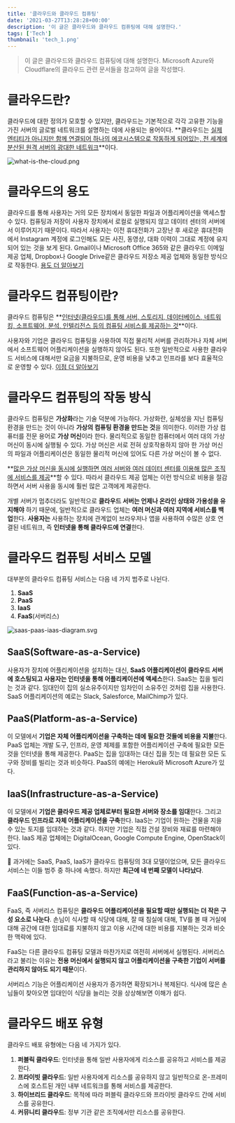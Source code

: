 ```yaml
---
title: '클라우드와 클라우드 컴퓨팅'
date: '2021-03-27T13:28:28+00:00'
description: '이 글은 클라우드와 클라우드 컴퓨팅에 대해 설명한다.'
tags: ['Tech']
thumbnail: 'tech_1.png'
---
```


> 이 글은 클라우드와 클라우드 컴퓨팅에 대해 설명한다. Microsoft Azure와 Cloudflare의 클라우드 관련 문서들을 참고하여 글을 작성했다.

# 클라우드란?

클라우드에 대한 정의가 모호할 수 있지만, 클라우드는 기본적으로 각각 고유한 기능을 가진 서버의 글로벌 네트워크를 설명하는 데에 사용되는 용어이다. **클라우드는 <u>실제 엔티티가 아니지만 함께 연결되어 하나의 에코시스템으로 작동하게 되어있는, 전 세계에 분산된 원격 서버의 광대한 네트워크</u>**이다.

![what-is-the-cloud.png](https://www.cloudflare.com/resources/images/slt3lc6tev37/3YT0gya2bkUeuMrnGxhjAZ/4146c20c214cf001c74c0868ddfb9503/what-is-the-cloud.png)

# 클라우드의 용도

클라우드를 통해 사용자는 거의 모든 장치에서 동일한 파일과 어플리케이션을 액세스할 수 있다. 컴퓨팅과 저장이 사용자 장치에서 로컬로 실행되지 않고 데이터 센터의 서버에서 이루어지기 때문이다. 따라서 사용자는 이전 휴대전화가 고장난 후 새로운 휴대전화에서 Instagram 계정에 로그인해도 모든 사진, 동영상, 대화 이력이 그대로 계정에 유지되어 있는 것을 보게 된다. Gmail이나 Microsoft Office 365와 같은 클라우드 이메일 제공 업체, Dropbox나 Google Drive같은 클라우드 저장소 제공 업체와 동일한 방식으로 작동한다. [용도 더 알아보기](https://azure.microsoft.com/ko-kr/overview/what-is-cloud-computing/#uses)

# 클라우드 컴퓨팅이란?

클라우드 컴퓨팅은 **<u>인터넷(클라우드)를 통해 서버, 스토리지, 데이터베이스, 네트워킹, 소프트웨어, 분석, 인텔리전스 등의 컴퓨팅 서비스를 제공하는 것</u>**이다.

사용자와 기업은 클라우드 컴퓨팅을 사용하여 직접 물리적 서버를 관리하거나 자체 서버에서 소프트웨어 어플리케이션을 실행하지 않아도 된다. 또한 일반적으로 사용한 클라우드 서비스에 대해서만 요금을 지불하므로, 운영 비용을 낮추고 인프라를 보다 효율적으로 운영할 수 있다. [이점 더 알아보기](https://azure.microsoft.com/ko-kr/overview/what-is-cloud-computing/#benefits)

# 클라우드 컴퓨팅의 작동 방식

클라우드 컴퓨팅은 **가상화**라는 기술 덕분에 가능하다. 가상화란, 실체성을 지닌 컴퓨팅 환경을 만드는 것이 아니라 **가상의 컴퓨팅 환경을 만드는 것**을 의미한다. 이러한 가상 컴퓨터를 전문 용어로 **가상 머신**이라 한다. 물리적으로 동일한 컴퓨터에서 여러 대의 가상 머신이 동시에 실행될 수 있다. 가상 머신은 서로 전혀 상호작용하지 않아 한 가상 머신의 파일과 어플리케이션은 동일한 물리적 머신에 있어도 다른 가상 머신이 볼 수 없다.

**<u>많은 가상 머신을 동시에 실행하면 여러 서버와 여러 데이터 센터를 이용해 많은 조직에 서비스를 제공</u>**할 수 있다. 따라서 클라우드 제공 업체는 이런 방식으로 비용을 절감하면서 서버 사용을 동시에 훨씬 많은 고객에게 제공한다.

개별 서버가 멈추더라도 일반적으로 **클라우드 서버는 언제나 온라인 상태와 가용성을 유지해야** 하기 때문에, 일반적으로 클라우드 업체는 **여러 머신과 여러 지역에 서비스를 백업**한다. **사용자는** 사용하는 장치에 관계없이 브라우저나 앱을 사용하여 수많은 상호 연결된 네트워크, 즉 **인터넷을 통해 클라우드에 연결**한다.

# 클라우드 컴퓨팅 서비스 모델

대부분의 클라우드 컴퓨팅 서비스는 다음 네 가지 범주로 나뉜다.

1. **SaaS**
2. **PaaS**
3. **IaaS**
4. **FaaS**(서버리스)

![saas-paas-iaas-diagram.svg](https://www.cloudflare.com/img/learning/serverless/glossary/platform-as-a-service-paas/saas-paas-iaas-diagram.svg)

## SaaS(Software-as-a-Service)

사용자가 장치에 어플리케이션을 설치하는 대신, **SaaS 어플리케이션이 클라우드 서버에 호스팅되고 사용자는 인터넷을 통해 어플리케이션에 액세스**한다. SaaS는 집을 빌리는 것과 같다. 임대인이 집의 실소유주이지만 임차인이 소유주인 것처럼 집을 사용한다. SaaS 어플리케이션의 예로는 Slack, Salesforce, MailChimp가 있다.

## PaaS(Platform-as-a-Service)

이 모델에서 **기업은 자체 어플리케이션을 구축하는 데에 필요한 것들에 비용을 지불**한다. PaaS 업체는 개발 도구, 인프라, 운영 체제를 포함한 어플리케이션 구축에 필요한 모든 것을 인터넷을 통해 제공한다. PaaS는 집을 임대하는 대신 집을 짓는 데 필요한 모든 도구와 장비를 빌리는 것과 비슷하다. PaaS의 예에는 Heroku와 Microsoft Azure가 있다.

## IaaS(Infrastructure-as-a-Service)

이 모델에서 **기업은 클라우드 제공 업체로부터 필요한 서버와 장소를 임대**한다. 그리고 **클라우드 인프라로 자체 어플리케이션을 구축**한다. IaaS는 기업이 원하는 건물을 지을 수 있는 토지를 임대하는 것과 같다. 하지만 기업은 직접 건설 장비와 재료를 마련해야 한다. IaaS 제공 업체에는 DigitalOcean, Google Compute Engine, OpenStack이 있다.

📍 과거에는 SaaS, PaaS, IaaS가 클라우드 컴퓨팅의 3대 모델이었으며, 모든 클라우드 서비스는 이들 범주 중 하나에 속했다. 하지만 **최근에 네 번째 모델이 나타났다**.

## FaaS(Function-as-a-Service)

FaaS, 즉 서버리스 컴퓨팅은 **클라우드 어플리케이션을 필요할 때만 실행되는 더 작은 구성 요소로 나눈다**. 손님이 식사할 때 식당에 대해, 잘 때 침실에 대해, TV를 볼 때 거실에 대해 공간에 대한 임대료를 지불하지 않고 이용 시간에 대한 비용를 지불하는 것과 비슷한 맥락에 있다.

FaaS는 다른 클라우드 컴퓨팅 모델과 마찬가지로 여전히 서버에서 실행된다. 서버리스라고 불리는 이유는 **전용 머신에서 실행되지 않고 어플리케이션을 구축한 기업이 서버를 관리하지 않아도 되기 때문**이다.

서버리스 기능은 어플리케이션 사용자가 증가하면 확장되거나 복제된다. 식사에 많은 손님들이 찾아오면 임대인이 식당을 늘리는 것을 상상해보면 이해가 쉽다.

# 클라우드 배포 유형

클라우드 배포 유형에는 다음 네 가지가 있다.

1. **퍼블릭 클라우드**: 인터넷을 통해 일반 사용자에게 리소스를 공유하고 서비스를 제공한다.
2. **프라이빗 클라우드**: 일반 사용자에게 리소스를 공유하지 않고 일반적으로 온-프레미스에 호스트된 개인 내부 네트워크를 통해 서비스를 제공한다.
3. **하이브리드 클라우드**: 목적에 따라 퍼블릭 클라우드와 프라이빗 클라우드 간에 서비스를 공유한다.
4. **커뮤니티 클라우드**: 정부 기관 같은 조직에서만 리소스를 공유한다.
